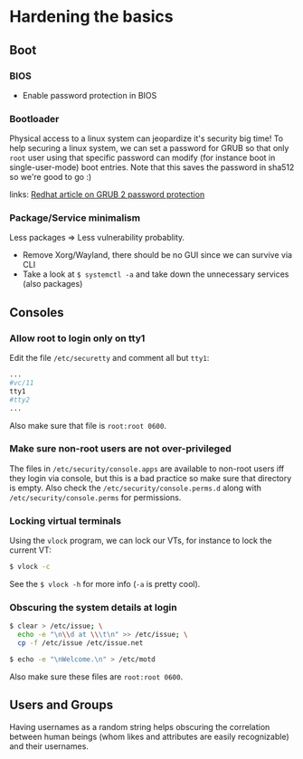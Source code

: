 # Hardening the basics

## Boot

### BIOS

- Enable password protection in BIOS

### Bootloader
Physical access to a linux system can jeopardize it's security big time! To
help securing a linux system, we can set a password for GRUB so that only
`root` user using that specific password can modify (for instance boot in
single-user-mode) boot entries. Note that this saves the password in sha512 so
we're good to go :)

links:
[Redhat article on GRUB 2 password protection](https://access.redhat.com/documentation/en-us/red_hat_enterprise_linux/7/html/system_administrators_guide/sec-protecting_grub_2_with_a_password)

### Package/Service minimalism
Less packages => Less vulnerability probablity.

- Remove Xorg/Wayland, there should be no GUI since we can survive via CLI
- Take a look at `$ systemctl -a` and take down the unnecessary services
  (also packages)

## Consoles

### Allow root to login only on tty1
Edit the file `/etc/securetty` and comment all but `tty1`:

```bash
...
#vc/11
tty1
#tty2
...
```
Also make sure that file is `root:root 0600`.

### Make sure non-root users are not over-privileged
The files in `/etc/security/console.apps` are available to non-root users
iff they login via console, but this is a bad practice so make sure that
directory is empty. Also check the `/etc/security/console.perms.d` along
with `/etc/security/console.perms` for permissions.

### Locking virtual terminals
Using the `vlock` program, we can lock our VTs, for instance to lock the
current VT:

```bash
$ vlock -c
```

See the `$ vlock -h` for more info (`-a` is pretty cool).

### Obscuring the system details at login

```bash
$ clear > /etc/issue; \
  echo -e "\n\\d at \\\t\n" >> /etc/issue; \
  cp -f /etc/issue /etc/issue.net
```

```bash
$ echo -e "\nWelcome.\n" > /etc/motd
```
Also make sure these files are `root:root 0600`.

## Users and Groups
Having usernames as a random string helps obscuring the correlation between
human beings (whom likes and attributes are easily recognizable) and their
usernames.

